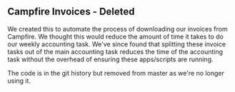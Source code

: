 ## Campfire Invoices - Deleted

We created this to automate the process of downloading our invoices from Campfire. We thought this would reduce the amount of time it takes to do our weekly accounting task. We've since found that splitting these invoice tasks out of the main accounting task reduces the time of the accounting task without the overhead of ensuring these apps/scripts are running.

The code is in the git history but removed from master as we're no longer using it.
